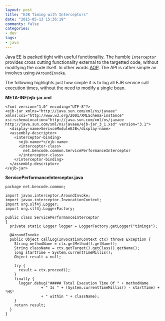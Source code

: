```yaml
---
layout: post
title: "EJB Timing with Interceptors"
date: "2015-05-13 15:36:19"
comments: false
categories:
- dev
tags:
- java
---
```


Java EE is packed tight with useful functionality. The humble `Interceptor` provides cross cutting functionality external to the targetted code, without modifying the code itself. In other words [AOP](http://en.wikipedia.org/wiki/Aspect-oriented_programming). The API is rather simple an involves using `@AroundInvoke`.

The following highlights just how simple it is to log all EJB service call execution times, without the need to modify a single bean.


**META-INF/ejb-jar.xml**

    <?xml version="1.0" encoding="UTF-8"?>
    <ejb-jar xmlns="http://java.sun.com/xml/ns/javaee" xmlns:xsi="http://www.w3.org/2001/XMLSchema-instance" xsi:schemaLocation="http://java.sun.com/xml/ns/javaee http://java.sun.com/xml/ns/javaee/ejb-jar_3_1.xsd" version="3.1">
      <display-name>SerivceModuleEJB</display-name>
      <assembly-descriptor>
        <interceptor-binding>
          <ejb-name>*</ejb-name>
          <interceptor-class>
            net.bencode.common.ServicePerformanceInterceptor
          </interceptor-class>
        </interceptor-binding>
      </assembly-descriptor>
    </ejb-jar>


**ServicePerformanceInterceptor.java**

    package net.bencode.common;
    
    import javax.interceptor.AroundInvoke;
    import javax.interceptor.InvocationContext;
    import org.slf4j.Logger;
    import org.slf4j.LoggerFactory;
    
    public class ServicePerformanceInterceptor
    {
      private static Logger logger = LoggerFactory.getLogger("timings");
     
      @AroundInvoke 
      public Object callLog(InvocationContext ctx) throws Exception {
        String methodName = ctx.getMethod().getName();
        String className = ctx.getTarget().getClass().getName();
        long startTime = System.currentTimeMillis();
        Object result = null;
    
        try {
          result = ctx.proceed();
        }
        finally {
          logger.debug("##### Total Execution Time Of " + methodName  
                    + " Is " + (System.currentTimeMillis() - startTime) + "MS"
                    + " within " + className);
        }
        return result;
      }  
    }
